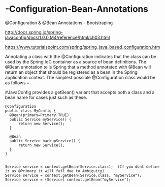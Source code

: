 # -Configuration-Bean-Annotations
@Configuration &amp; @Bean Annotations - Bootstraping

http://docs.spring.io/spring-javaconfig/docs/1.0.0.M4/reference/html/ch03.html

https://www.tutorialspoint.com/spring/spring_java_based_configuration.htm

Annotating a class with the @Configuration indicates that the class can be used by the Spring IoC container as a source of bean definitions. The @Bean annotation tells Spring that a method annotated with @Bean will return an object that should be registered as a bean in the Spring application context. The simplest possible @Configuration class would be as follows −


#JavaConfig provides a getBean() variant that accepts both a class and a bean name for cases just such as these.

    @Configuration
    public class MyConfig {
      @Bean(primary=Primary.TRUE)
      public Service myService() {
          return new Service();
      }

      @Bean
      public Service backupService() {
          return new Service();
      }
    }
  
  
    Service service = context.getBean(Service.class);  (If you dont define it as @Primary it will fail due to Ambiguity)
    Service service = context.getBean(Service.class, "myService");
    Service service = (Service) context.getBean("myService");


